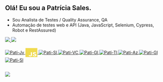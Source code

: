 ## Olá! Eu sou a Patrícia Sales.

- Sou Analista de Testes / Quality Assurance, QA
- Automação de testes web e API (Java, JavaScript, Selenium, Cypress, Robot e RestAssured)
 
 <a href="https://github.com/msales-patricia">
  <img height="180em" src="https://github-readme-stats.vercel.app/api?username=msales-patricia&show_icons=true&theme=dracula&include_all_commits=true&count_private=true"/>
  <img height="180em" src="https://github-readme-stats.vercel.app/api/top-langs/?username=msales-patricia&layout=compact&langs_count=7&theme=dracula"/>
</div>
  <div style="display: inline_block"><br>
  <img align="center" alt="Pati-Jv" height="30" width="40" src="https://cdn.jsdelivr.net/gh/devicons/devicon/icons/java/java-original.svg">
  <img align="center" alt="Pati-Js" height="30" width="40" src="https://raw.githubusercontent.com/devicons/devicon/master/icons/javascript/javascript-plain.svg">
  <img align="center" alt="Pati-Sl" height="30" width="40" src="https://cdn.jsdelivr.net/gh/devicons/devicon/icons/selenium/selenium-original.svg" />
  <img align="center" alt="Pati-VC" height="30" width="40" src="https://cdn.jsdelivr.net/gh/devicons/devicon/icons/vscode/vscode-original.svg" />
  <img align="center" alt="Pati-Gl" height="30" width="40" src="https://cdn.jsdelivr.net/gh/devicons/devicon/icons/gitlab/gitlab-original.svg" />
  <img align="center" alt="Pati-Tl" height="30" width="40" src="https://cdn.jsdelivr.net/gh/devicons/devicon/icons/trello/trello-plain.svg" />
  <img align="center" alt="Pati-Az" height="30" width="40" src="https://cdn.jsdelivr.net/gh/devicons/devicon/icons/azure/azure-original.svg" />
  <img align="center" alt="Pati-Gl" height="30" width="40" src="https://cdn.jsdelivr.net/gh/devicons/devicon/icons/gitlab/gitlab-original.svg" />
  <img align="center" alt="Pati-Sl" height="30" width="40" src="https://cdn.jsdelivr.net/gh/devicons/devicon/icons/slack/slack-original.svg" />
</div>
    
  ##
  
  <div>
  <a href = "mailto:msales.patricia@gmail.com"><img src="https://img.shields.io/badge/Gmail-D14836?style=for-the-badge&logo=gmail&logoColor=white"></a>
  <a href = "www.linkedin.com/in/patricia-santos-6306b9232" target="><img src="https://img.shields.io/badge/-LinkedIn-%230077B5?style=for-the-badge&logo=linkedin&logoColor=white" target="_blank"></a>
    
  </div>
